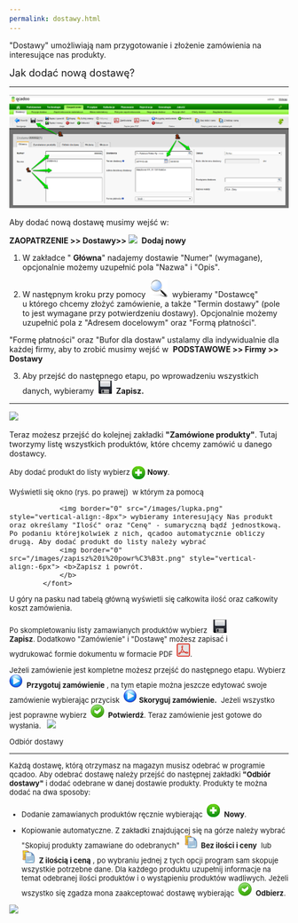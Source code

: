 ```yaml
---
permalink: dostawy.html
---
```

"Dostawy" umożliwiają nam przygotowanie i złożenie zamówienia na interesujące nas produkty. 

<font size="4">Jak dodać nową dostawę?
            </font>

* * *

 ![](/images/Zaopatrzenie-%20dostawy.png)

Aby dodać nową dostawę musimy wejść w:

**ZAOPATRZENIE \>\> Dostawy\>\>&nbsp;**![](http://dokumentacja.qcadoo.com/_/rsrc/1327509283744/funkcjonalnosci/technologie/operacje/newIcon24.png)&nbsp; **Dodaj nowy &nbsp;**

1. W zakładce " **Główna**" nadajemy dostawie "Numer" (wymagane), opcjonalnie możemy uzupełnić pola "Nazwa" i&nbsp;"Opis".

2. W następnym kroku przy pomocy&nbsp; ![](/images/lupka.png) &nbsp;wybieramy "Dostawcę" u&nbsp;którego chcemy złożyć zamówienie, a&nbsp;także "Termin dostawy" (pole to jest wymagane przy potwierdzeniu dostawy). Opcjonalnie możemy uzupełnić pola z&nbsp;"Adresem docelowym" oraz "Formą płatności".

"Formę płatności" oraz "Bufor dla dostaw" ustalamy dla indywidualnie dla każdej firmy, aby to zrobić musimy wejść w&nbsp; **PODSTAWOWE \>\> Firmy \>\> Dostawy**

3. Aby przejść do następnego etapu, po wprowadzeniu wszystkich danych, wybieramy&nbsp; ![](/images/zapisz.png)&nbsp; **Zapisz.**

* * *

 ![](/images/zam%C3%B3wione%20produkty-%20dodaj%20nowy.png)

Teraz możesz przejść do kolejnej zakładki **"Zamówione produkty"**. Tutaj tworzymy listę wszystkich produktów, które chcemy zamówić u&nbsp;danego dostawcy.

<font size="2">Aby dodać produkt do listy wybierz <img border="0" src="/images/dodaj%20nowy.png" style="vertical-align:-8px"> <b>Nowy</b>. 
        </font>

<font size="2">Wyświetli się okno (rys. po prawej)  w którym za pomocą 

                <img border="0" src="/images/lupka.png" style="vertical-align:-8px"> wybieramy interesujący Nas produkt oraz określamy "Ilość" oraz "Cenę" - sumaryczną bądź jednostkową. Po podaniu którejkolwiek z nich, qcadoo automatycznie obliczy drugą. Aby dodać produkt do listy należy wybrać 
                <img border="0" src="/images/zapisz%20i%20powr%C3%B3t.png" style="vertical-align:-6px"> <b>Zapisz i powrót.
                </b>
            </font>

U góry na pasku nad tabelą główną wyświetli się całkowita ilość oraz całkowity koszt zamówienia.

Po skompletowaniu listy zamawianych produktów wybierz &nbsp; ![](/images/zapisz.png)&nbsp; **Zapisz**.&nbsp;Dodatkowo "Zamówienie" i "Dostawę"&nbsp;możesz zapisać i wydrukować&nbsp;formie dokumentu w formacie PDF&nbsp; ![](/images/PDF.png).

 Jeżeli zamówienie jest kompletne możesz przejść do następnego etapu. Wybierz&nbsp; ![](/images/startIcon24.png)&nbsp; **Przygotuj zamówienie** , na tym etapie można jeszcze edytować swoje zamówienie wybierając przycisk&nbsp; ![](/images/startIcon24.png) **Skoryguj zamówienie.** &nbsp;Jeżeli wszystko jest poprawne wybierz&nbsp; ![](/images/acceptIcon24.png)&nbsp; **Potwierdź**. Teraz zamówienie jest gotowe do wysłania. &nbsp; 
 ![](/images/Zaopatrzenie-%20Dostawy-%20Zam%C3%B3wione%20produkty.png)

Odbiór dostawy

* * *

Każdą dostawę, którą otrzymasz na magazyn musisz odebrać w programie qcadoo. Aby odebrać dostawę należy przejść do następnej zakładki **"Odbiór dostawy"** i dodać odebrane w danej dostawie produkty. Produkty te można dodać na dwa sposoby:

- Dodanie zamawianych produktów ręcznie wybierając&nbsp; ![](/images/dodaj%20nowy.png)&nbsp; **Nowy**.

- Kopiowanie automatyczne. Z zakładki znajdującej się na górze należy wybrać "Skopiuj produkty zamawiane do odebranych"&nbsp; ![](/images/copyIcon24.png)&nbsp; **Bez ilości i ceny** &nbsp;lub&nbsp; ![](/images/copyIcon24.png)&nbsp; **Z ilością i ceną** , po wybraniu jednej z tych opcji program sam skopuje wszystkie potrzebne dane. Dla każdego produktu uzupełnij informacje na temat odebranej ilości produktów&nbsp;i&nbsp;o&nbsp;wystąpieniu produktów wadliwych. Jeżeli wszystko się zgadza mona zaakceptować dostawę wybierając&nbsp; ![](/images/acceptIcon24.png)&nbsp; **Odbierz**.&nbsp;

[![](/images/Zaopatrzenie-%20Dostawy-%20Odbi%C3%B3r%20dostawy.png)](/images/Zaopatrzenie-%20Dostawy-%20Odbi%C3%B3r%20dostawy.png)

